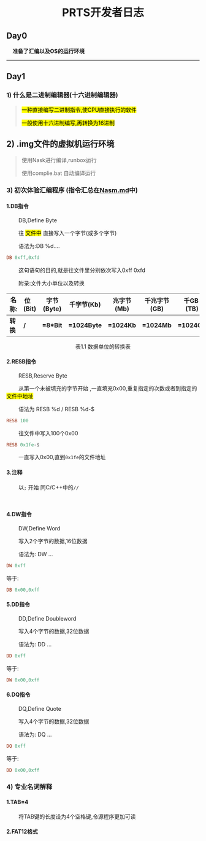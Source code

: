 <div>
    <center>
        <h1 style="font:50px">PRTS开发者日志</h1>
    </center>
</div>

## Day0

    **准备了汇编以及OS的运行环境**

---

## Day1

### 1) 什么是二进制编辑器(十六进制编辑器)

> <mark>一种直接编写二进制指令,使CPU直接执行的软件</mark>
> 
> <mark>一般使用十六进制编写,再转换为16进制</mark>

## 2) .img文件的虚拟机运行环境

> 使用Nask进行编译,runbox运行
> 
> 使用complie.bat 自动编译运行

### 3)  初次体验汇编程序 (指令汇总在[Nasm.md](./Nasm.md)中)

#### 1.DB指令

        DB,Define Byte

        往  <mark>文件中</mark>  直接写入一个字节(或多个字节)

        语法为:DB %d....

```nasm
DB 0xff,0xfd
```

        这句语句的目的,就是往文件里分别依次写入0xff 0xfd

        附录:文件大小单位以及转换

| 名称:    | 位    (Bit) | 字节(Byte)   | 千字节(Kb)       | 兆字节(Mb)     | 千兆字节(GB)    | 千GB  (TB)   |
| ------ | ---------- | ---------- | ------------- | ----------- | ----------- | ----------- |
| **转换** | **/**      | **=8*Bit** | **=1024Byte** | **=1024Kb** | **=1024Mb** | **=1024GB** |

<center>表1.1 数据单位的转换表</center>

#### 2.RESB指令

        RESB,Reserve Byte

        从第一个未被填充的字节开始 ,一直填充0x00,重复指定的次数或者到指定的  <mark>文件中地址</mark>

        语法为 RESB %d / RESB %d-$

```nasm
RESB 100
```

        往文件中写入100个0x00

```nasm
RESB 0x1fe-$
```

        一直写入0x00,直到`0x1fe`的文件地址

#### 3.注释

        以`;` 开始 同C/C++中的`//`

        

#### 4.DW指令

        DW,Define Word 

        写入2个字节的数据,16位数据

        语法为: DW ...

```nasm
DW 0xff
```

等于:

```nasm
DB 0x00,0xff
```

#### 5.DD指令

        DD,Define Doubleword

        写入4个字节的数据,32位数据

        语法为: DD ...

```nasm
DD 0xff
```

等于:

```nasm
DW 0x00,0xff
```

#### 6.DQ指令

        DQ,Define Quote

        写入4个字节的数据,32位数据

        语法为: DQ ...

```nasm
DQ 0xff
```

等于:

```nasm
DD 0x00,0xff
```

### 4) 专业名词解释

#### 1.TAB=4

        将TAB键的长度设为4个空格键,令源程序更加可读

#### 2.FAT12格式
